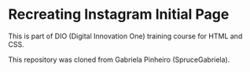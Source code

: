 # Recreating Instagram Initial Page

This is part of DIO (Digital Innovation One) training course for HTML and CSS.

This repository was cloned from Gabriela Pinheiro (SpruceGabriela).

